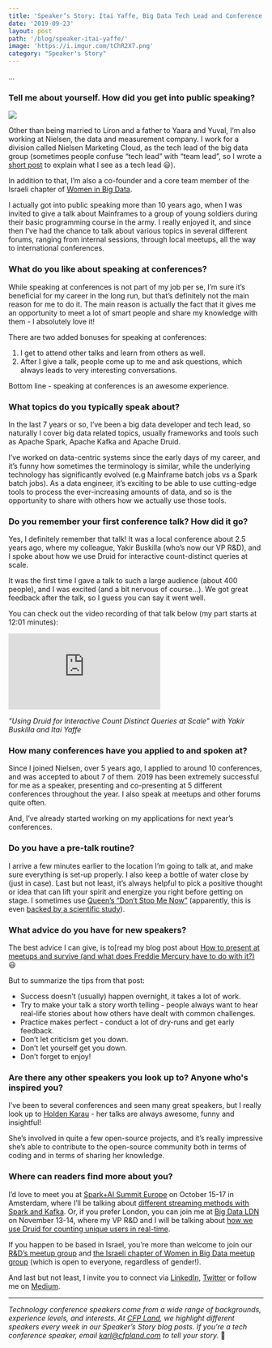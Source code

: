 ```yaml
---
title: 'Speaker’s Story: Itai Yaffe, Big Data Tech Lead and Conference Speaker'
date: '2019-09-23'
layout: post
path: '/blog/speaker-itai-yaffe/'
image: 'https://i.imgur.com/tChR2X7.png'
category: "Speaker's Story"
---
```


...

<!--more-->

### Tell me about yourself. How did you get into public speaking?

<img src="https://i.imgur.com/tChR2X7.png" class="left" />

Other than being married to Liron and a father to Yaara and Yuval, I’m also working at Nielsen, the data and measurement company. I work for a division called Nielsen Marketing Cloud, as the tech lead of the big data group (sometimes people confuse “tech lead” with “team lead”, so I wrote a [short post](https://medium.com/nmc-techblog/tech-lead-dont-you-mean-team-lead-c8bde92e38ab) to explain what I see as a tech lead 😃).

In addition to that, I’m also a co-founder and a core team member of the Israeli chapter of [Women in Big Data](https://www.womeninbigdata.org/).

I actually got into public speaking more than 10 years ago, when I was invited to give a talk about Mainframes to a group of young soldiers during their basic programming course in the army. I really enjoyed it, and since then I’ve had the chance to talk about various topics in several different forums, ranging from internal sessions, through local meetups, all the way to international conferences.

### What do you like about speaking at conferences?

While speaking at conferences is not part of my job per se, I’m sure it’s beneficial for my career in the long run, but that’s definitely not the main reason for me to do it. The main reason is actually the fact that it gives me an opportunity to meet a lot of smart people and share my knowledge with them - I absolutely love it!

There are two added bonuses for speaking at conferences:

1. I get to attend other talks and learn from others as well.
2. After I give a talk, people come up to me and ask questions, which always leads to very interesting conversations.

Bottom line - speaking at conferences is an awesome experience.

### What topics do you typically speak about?

In the last 7 years or so, I’ve been a big data developer and tech lead, so naturally I cover big data related topics, usually frameworks and tools such as Apache Spark, Apache Kafka and Apache Druid.

I’ve worked on data-centric systems since the early days of my career, and it’s funny how sometimes the terminology is similar, while the underlying technology has significantly evolved (e.g Mainframe batch jobs vs a Spark batch jobs). As a data engineer, it’s exciting to be able to use cutting-edge tools to process the ever-increasing amounts of data, and so is the opportunity to share with others how we actually use those tools.

### Do you remember your first conference talk? How did it go?

Yes, I definitely remember that talk! It was a local conference about 2.5 years ago, where my colleague, Yakir Buskilla (who’s now our VP R&D), and I spoke about how we use Druid for interactive count-distinct queries at scale.

It was the first time I gave a talk to such a large audience (about 400 people), and I was excited (and a bit nervous of course…). We got great feedback after the talk, so I guess you can say it went well.

You can check out the video recording of that talk below (my part starts at 12:01 minutes):

<div class='embed-container'><iframe src='https://www.youtube.com/embed/cOIJEBIVFDY' frameborder='0' allowfullscreen></iframe></div>

_"Using Druid for Interactive Count Distinct Queries at Scale" with Yakir Buskilla and Itai Yaffe_

### How many conferences have you applied to and spoken at?

Since I joined Nielsen, over 5 years ago, I applied to around 10 conferences, and was accepted to about 7 of them. 2019 has been extremely successful for me as a speaker, presenting and co-presenting at 5 different conferences throughout the year. I also speak at meetups and other forums quite often.

And, I’ve already started working on my applications for next year’s conferences.

### Do you have a pre-talk routine?

I arrive a few minutes earlier to the location I’m going to talk at, and make sure everything is set-up properly. I also keep a bottle of water close by (just in case). Last but not least, it’s always helpful to pick a positive thought or idea that can lift your spirit and energize you right before getting on stage. I sometimes use [Queen’s “Don’t Stop Me Now”](https://www.youtube.com/watch?v=HgzGwKwLmgM) (apparently, this is even [backed by a scientific study](https://loudwire.com/queen-dont-stop-me-now-worlds-most-uplifting-song/)).

### What advice do you have for new speakers?

The best advice I can give, is to[read my blog post about [How to present at meetups and survive (and what does Freddie Mercury have to do with it?)](https://medium.com/nmc-techblog/how-to-present-at-meetups-and-survive-and-what-does-freddie-mercury-have-to-do-with-it-614b22a7fa9b) 😃

But to summarize the tips from that post:

- Success doesn’t (usually) happen overnight, it takes a lot of work.
- Try to make your talk a story worth telling - people always want to hear real-life stories about how others have dealt with common challenges.
- Practice makes perfect - conduct a lot of dry-runs and get early feedback.
- Don’t let criticism get you down.
- Don’t let yourself get you down.
- Don’t forget to enjoy!

### Are there any other speakers you look up to? Anyone who's inspired you?

I’ve been to several conferences and seen many great speakers, but I really look up to [Holden Karau](https://twitter.com/holdenkarau) - her talks are always awesome, funny and insightful!

She’s involved in quite a few open-source projects, and it’s really impressive she’s able to contribute to the open-source community both in terms of coding and in terms of sharing her knowledge.

### Where can readers find more about you?

I’d love to meet you at [Spark+AI Summit Europe](https://databricks.com/sparkaisummit/europe) on October 15-17 in Amsterdam, where I’ll be talking about [different streaming methods with Spark and Kafka](https://databricks.com/session_eu19/stream-stream-stream-different-streaming-methods-with-apache-spark-and-kafka). Or, if you prefer London, you can join me at [Big Data LDN](https://bigdataldn.com) on November 13-14, where my VP R&D and I will be talking about [how we use Druid for counting unique users in real-time](https://bigdataldn.com/seminar-schedule/counting-unique-users-in-real-time-heres-a-challenge-for-you/).

If you happen to be based in Israel, you’re more than welcome to join our [R&D’s meetup group](https://www.meetup.com/The-Big-Web-Theory/) and [the Israeli chapter of Women in Big Data meetup group](https://www.meetup.com/Women-in-Big-Data-Israel/) (which is open to everyone, regardless of gender!).

And last but not least, I invite you to connect via [LinkedIn](https://www.linkedin.com/in/itaiy/), [Twitter](https://twitter.com/ItaiYaffe) or follow me on [Medium](https://medium.com/@itai.yaffe).

---

_Technology conference speakers come from a wide range of backgrounds, experience levels, and interests. At [CFP Land](https://www.cfpland.com/), we highlight different speakers every week in our Speaker’s Story blog posts. If you’re a tech conference speaker, email [karl@cfpland.com](mailto:karl@cfpland.com) to tell your story._ 💌
